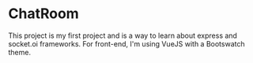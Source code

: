 # ChatRoom
This project is my first project and is a way to learn about express and socket.oi frameworks. 
For front-end, I'm using VueJS with a Bootswatch theme.

